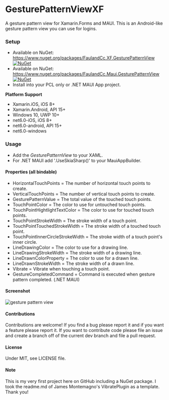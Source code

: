# GesturePatternViewXF
A gesture pattern view for Xamarin.Forms and MAUI.
This is an Android-like gesture pattern view you can use for logins.


### Setup
* Available on NuGet: https://www.nuget.org/packages/FaulandCc.XF.GesturePatternView [![NuGet](https://img.shields.io/nuget/v/FaulandCc.XF.GesturePatternView.svg?label=NuGet)](https://www.nuget.org/packages/FaulandCc.XF.GesturePatternView/)
* Available on NuGet: https://www.nuget.org/packages/FaulandCc.Maui.GesturePatternView [![NuGet](https://img.shields.io/nuget/v/FaulandCc.Maui.GesturePatternView.svg?label=NuGet)](https://www.nuget.org/packages/FaulandCc.Maui.GesturePatternView/)
* Install into your PCL only or .NET MAUI App project.

**Platform Support**

* Xamarin.iOS, iOS 8+
* Xamarin.Android, API 15+
* Windows 10, UWP 10+
* net6.0-iOS, iOS 8+
* net6.0-android, API 15+
* net6.0-windows


### Usage
* Add the *GesturePatternView* to your XAML.
* For .NET MAUI add '.UseSkiaSharp()' to your MauiAppBuilder.

#### Properties (all bindable)
* HorizontalTouchPoints = The number of horizontal touch points to create.
* VerticalTouchPoints = The number of vertical touch points to create.
* GesturePatternValue = The total value of the touched touch points.
* TouchPointColor = The color to use for untouched touch points.
* TouchPointHightlightTextColor = The color to use for touched touch points.
* TouchPointStrokeWidth = The stroke width of a touch point.
* TouchPointTouchedStrokeWidth = The stroke width of a touched touch point.
* TouchPointInnerCircleStrokeWidth = The stroke width of a touch point's inner circle.
* LineDrawingColor = The color to use for a drawing line.
* LineDrawingStrokeWidth = The stroke width of a drawing line.
* LineDrawnColorProperty = The color to use for a drawn line.
* LineDrawnStrokeWidth = The stroke width of a drawn line.
* Vibrate = Vibrate when touching a touch point.
* GestureCompletedCommand = Command is executed when gesture pattern completed. (.NET MAUI)


#### Screenshot
![gesture pattern view](http://software.fauland.cc/wp-content/uploads/2017/10/xfgesturepatternview.png)

#### Contributions
Contributions are welcome! If you find a bug please report it and if you want a feature please report it.
If you want to contribute code please file an issue and create a branch off of the current dev branch and file a pull request.

#### License
Under MIT, see LICENSE file.

#### Note
This is my very first project here on GitHub including a NuGet package. I took the readme.md of James Montemagno's VibratePlugin as a template. Thank you!
